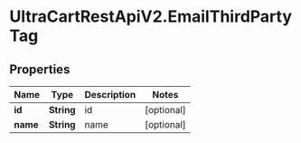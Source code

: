 # UltraCartRestApiV2.EmailThirdPartyTag

## Properties

Name | Type | Description | Notes
------------ | ------------- | ------------- | -------------
**id** | **String** | id | [optional] 
**name** | **String** | name | [optional] 


